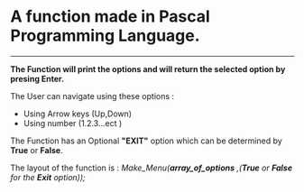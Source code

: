 # A function made in Pascal Programming Language.

--- 
 **The Function will print the options and will return the selected option by presing Enter.**

The User can navigate using these options : 
* Using Arrow keys (Up,Down)
* Using number (1.2.3...ect )

The Function has an Optional **"EXIT"**  option which can be determined by **True** or **False**.

The layout of the function is : *Make_Menu(**array_of_options**  ,(**True** or **False** for the **Exit** option));* 